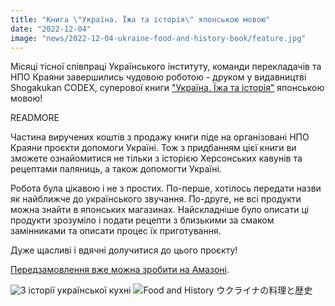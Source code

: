 ```yaml
---
title: "Книга \"Україна. Їжа та історія\" японською мовою"
date: "2022-12-04"
image: "news/2022-12-04-ukraine-food-and-history-book/feature.jpg"
---
```


Місяці тісної співпраці Українського інституту, команди перекладачів та НПО Краяни завершились чудовою роботою - друком у видавництві Shogakukan CODEX, суперової книги ["Україна. Їжа та історія"](https://amzn.asia/d/47c71i2)  японською мовою!

READMORE

Частина виручених коштів з продажу книги піде на організовані  НПО Краяни проєкти допомоги Україні. Тож з придбанням цієї книги ви зможете ознайомитися не тільки з історією Херсонських кавунів та рецептами паляниць, а також допомогти Україні.

Робота була цікавою і не з простих. По-перше, хотілось передати назви як найближче до українського звучання. По-друге, не всі продукти можна знайти в японських магазинах. Найскладніше було описати ці продукти зрозуміло і подати рецепти  з близькими за смаком замінниками та описати процес їх приготування.

Дуже щасливі і вдячні долучитися до цього проєкту!

[Передзамовлення вже можна зробити на Амазоні](https://amzn.asia/d/47c71i2).

![З історії української кухні](news/2022-12-04-ukraine-food-and-history-book/01.jpg)
![Food and History ウクライナの料理と歴史](news/2022-12-04-ukraine-food-and-history-book/02.jpg)
